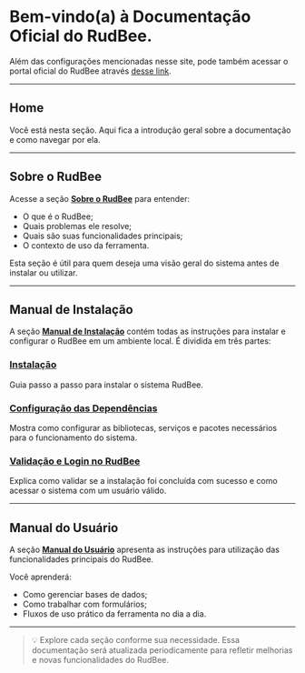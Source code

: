 # Bem-vindo(a) à Documentação Oficial do RudBee.

Além das configurações mencionadas nesse site, pode também acessar o portal oficial do RudBee através [desse link](https://rudbee.com/).

---

## Home

Você está nesta seção. Aqui fica a introdução geral sobre a documentação e como navegar por ela.

---

## Sobre o RudBee

Acesse a seção [**Sobre o RudBee**](about.md) para entender:

- O que é o RudBee;
- Quais problemas ele resolve;
- Quais são suas funcionalidades principais;
- O contexto de uso da ferramenta.

Esta seção é útil para quem deseja uma visão geral do sistema antes de instalar ou utilizar.

---

## Manual de Instalação

A seção [**Manual de Instalação**](installation.md) contém todas as instruções para instalar e configurar o RudBee em um ambiente local. É dividida em três partes:

### [Instalação](installation.md)
Guia passo a passo para instalar o sistema RudBee.

### [Configuração das Dependências](configuration.md)
Mostra como configurar as bibliotecas, serviços e pacotes necessários para o funcionamento do sistema.

### [Validação e Login no RudBee](user.md)
Explica como validar se a instalação foi concluída com sucesso e como acessar o sistema com um usuário válido.

---

## Manual do Usuário

A seção [**Manual do Usuário**](base-and-form.md) apresenta as instruções para utilização das funcionalidades principais do RudBee.

Você aprenderá:

- Como gerenciar bases de dados;
- Como trabalhar com formulários;
- Fluxos de uso prático da ferramenta no dia a dia.

---

> 💡 Explore cada seção conforme sua necessidade. Essa documentação será atualizada periodicamente para refletir melhorias e novas funcionalidades do RudBee.